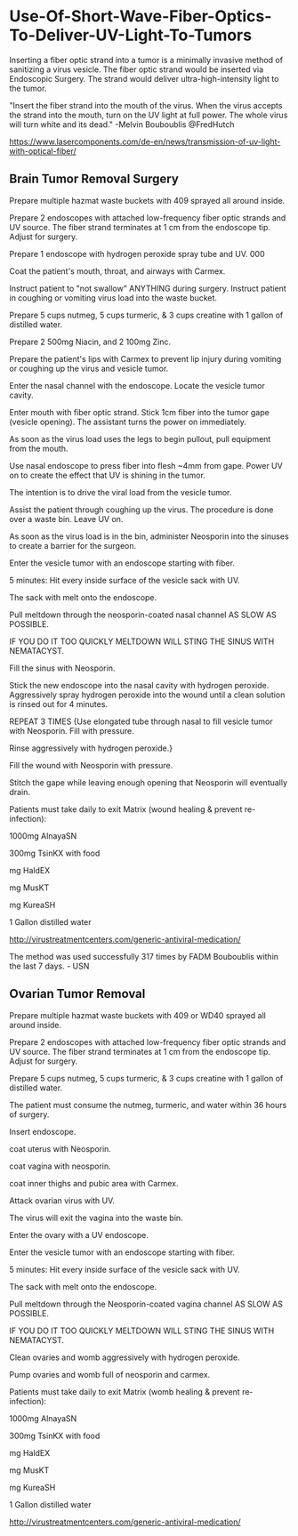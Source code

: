 # Use-Of-Short-Wave-Fiber-Optics-To-Deliver-UV-Light-To-Tumors
Inserting a fiber optic strand into a tumor is a minimally invasive method of sanitizing a virus vesicle. The fiber optic strand would be inserted via Endoscopic Surgery. The strand would deliver ultra-high-intensity light to the tumor.

"Insert the fiber strand into the mouth of the virus. When the virus accepts the strand into the mouth, turn on the UV light at full power. The whole virus will turn white and its dead." -Melvin Bouboublis @FredHutch

https://www.lasercomponents.com/de-en/news/transmission-of-uv-light-with-optical-fiber/

## Brain Tumor Removal Surgery
Prepare multiple hazmat waste buckets with 409 sprayed all around inside. 

Prepare 2 endoscopes with attached low-frequency fiber optic strands and UV source. The fiber strand terminates at 1 cm from the endoscope tip. Adjust for surgery.

Prepare 1 endoscope with hydrogen peroxide spray tube and UV. 000

Coat the patient's mouth, throat, and airways with Carmex.

Instruct patient to "not swallow" ANYTHING during surgery. Instruct patient in coughing or vomiting virus load into the waste bucket. 

Prepare 5 cups nutmeg, 5 cups turmeric, & 3 cups creatine with 1 gallon of distilled water.

Prepare 2 500mg Niacin, and 2 100mg Zinc.

Prepare the patient's lips with Carmex to prevent lip injury during vomiting or coughing up the virus and vesicle tumor.

Enter the nasal channel with the endoscope. Locate the vesicle tumor cavity.

Enter mouth with fiber optic strand. Stick 1cm fiber into the tumor gape (vesicle opening). The assistant turns the power on immediately.

As soon as the virus load uses the legs to begin pullout, pull equipment from the mouth.

Use nasal endoscope to press fiber into flesh ~4mm from gape. Power UV on to create the effect that UV is shining in the tumor.

The intention is to drive the viral load from the vesicle tumor.

Assist the patient through coughing up the virus. The procedure is done over a waste bin. Leave UV on.

As soon as the virus load is in the bin, administer Neosporin into the sinuses to create a barrier for the surgeon.

Enter the vesicle tumor with an endoscope starting with fiber.

5 minutes: Hit every inside surface of the vesicle sack with UV.

The sack with melt onto the endoscope.

Pull meltdown through the neosporin-coated nasal channel AS SLOW AS POSSIBLE.

IF YOU DO IT TOO QUICKLY MELTDOWN WILL STING THE SINUS WITH NEMATACYST.

Fill the sinus with Neosporin.

Stick the new endoscope into the nasal cavity with hydrogen peroxide. Aggressively spray hydrogen peroxide into the wound until a clean solution is rinsed out for 4 minutes.

REPEAT 3 TIMES {Use elongated tube through nasal to fill vesicle tumor with Neosporin. Fill with pressure.

Rinse aggressively with hydrogen peroxide.}

Fill the wound with Neosporin with pressure.

Stitch the gape while leaving enough opening that Neosporin will eventually drain.

Patients must take daily to exit Matrix (wound healing & prevent re-infection):

1000mg AlnayaSN

300mg TsinKX with food

mg HaldEX

mg MusKT

mg KureaSH

1 Gallon distilled water

http://virustreatmentcenters.com/generic-antiviral-medication/

The method was used successfully 317 times by FADM Bouboublis within the last 7 days. - USN

## Ovarian Tumor Removal

Prepare multiple hazmat waste buckets with 409 or WD40 sprayed all around inside. 

Prepare 2 endoscopes with attached low-frequency fiber optic strands and UV source. The fiber strand terminates at 1 cm from the endoscope tip. Adjust for surgery.

Prepare 5 cups nutmeg, 5 cups turmeric, & 3 cups creatine with 1 gallon of distilled water.

The patient must consume the nutmeg, turmeric, and water within 36 hours of surgery.

Insert endoscope.

coat uterus with Neosporin.

coat vagina with neosporin.

coat inner thighs and pubic area with Carmex.

Attack ovarian virus with UV.

The virus will exit the vagina into the waste bin.

Enter the ovary with a UV endoscope.

Enter the vesicle tumor with an endoscope starting with fiber.

5 minutes: Hit every inside surface of the vesicle sack with UV.

The sack with melt onto the endoscope.

Pull meltdown through the Neosporin-coated vagina channel AS SLOW AS POSSIBLE.

IF YOU DO IT TOO QUICKLY MELTDOWN WILL STING THE SINUS WITH NEMATACYST.

Clean ovaries and womb aggressively with hydrogen peroxide.

Pump ovaries and womb full of neosporin and carmex.

Patients must take daily to exit Matrix (womb healing & prevent re-infection):

1000mg AlnayaSN

300mg TsinKX with food

mg HaldEX

mg MusKT

mg KureaSH

1 Gallon distilled water

http://virustreatmentcenters.com/generic-antiviral-medication/
